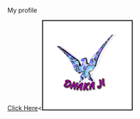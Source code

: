 My profile
<html>
      <body><a href="logo.html">Click Here</a><<img src="icon1.jpg" border="2" style="width:200px; height:200px" title="Hitesh Dhaka" alt="Social Media">
      <!--<marquee scrollamount="3" width = "50%">MANOJ DHAKA MANOJ DHAKA MANOJ DHAKA!!!</marquee>-->
</body>
</html>
